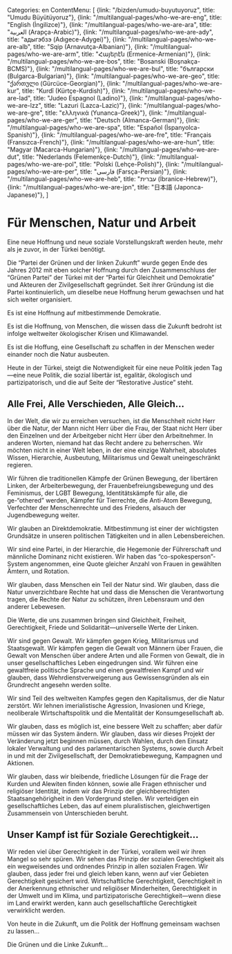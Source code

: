 Categories: en
ContentMenu: [
  {link: "/bizden/umudu-buyutuyoruz", title: "Umudu Büyütüyoruz"},
  {link: "/multilangual-pages/who-we-are-eng", title: "English (İngilizce)"},
  {link: "/multilangual-pages/who-we-are-ara", title: "العربية (Arapça-Arabic)"},
  {link: "/multilangual-pages/who-we-are-ady", title: "адыгэбзэ (Adıgece-Adygei)"},
  {link: "/multilangual-pages/who-we-are-alb", title: "Sqip (Arnavutça-Albanian)"},
  {link: "/multilangual-pages/who-we-are-arm", title: "Հայերէն (Ermenice-Armenian)"},
  {link: "/multilangual-pages/who-we-are-bos", title: "Bosanski (Boşnakça-BCMS)"},
  {link: "/multilangual-pages/who-we-are-bul", title: "български (Bulgarca-Bulgarian)"},
  {link: "/multilangual-pages/who-we-are-geo", title: "ქართული (Gürcüce-Georgian)"},
  {link: "/multilangual-pages/who-we-are-kur", title: "Kurdî (Kürtçe-Kurdish)"},
  {link: "/multilangual-pages/who-we-are-lad", title: "Judeo Espagnol (Ladino)"},
  {link: "/multilangual-pages/who-we-are-lzz", title: "Lazuri (Lazca-Lazic)"},
  {link: "/multilangual-pages/who-we-are-gre", title: "ελληνικά (Yunanca-Greek)"},
  {link: "/multilangual-pages/who-we-are-ger", title: "Deutsch (Almanca-German)"},
  {link: "/multilangual-pages/who-we-are-spa", title: "Español (İspanyolca-Spanish)"},
  {link: "/multilangual-pages/who-we-are-fre", title: "Français (Fransızca-French)"},
  {link: "/multilangual-pages/who-we-are-hun", title: "Magyar (Macarca-Hungarian)"},
  {link: "/multilangual-pages/who-we-are-dut", title: "Nederlands (Felemenkçe-Dutch)"},
  {link: "/multilangual-pages/who-we-are-pol", title: "Polski (Lehçe-Polish)"},
  {link: "/multilangual-pages/who-we-are-per", title: "فارسى (Farsça-Persian)"},
  {link: "/multilangual-pages/who-we-are-heb", title: "עברית (İbranice-Hebrew)"},
  {link: "/multilangual-pages/who-we-are-jpn", title: "日本語 (Japonca-Japanese)"},
  ]

# Für Menschen, Natur und Arbeit

Eine neue Hoffnung und neue soziale Vorstellungskraft werden heute, mehr als je zuvor, in der Türkei benötigt. 

Die “Partei der Grünen und der linken Zukunft” wurde gegen Ende des Jahres 2012 mit eben solcher Hoffnung durch den Zusammenschluss der “Grünen Partei” der Türkei mit der “Partei für Gleichheit und Demokratie” und Akteuren der Zivilgesellschaft gegründet. Seit ihrer Gründung ist die Partei kontinuierlich, um dieselbe neue Hoffnung herum gewachsen und hat sich weiter organisiert.

Es ist eine Hoffnung auf mitbestimmende Demokratie.

Es ist die Hoffnung, von Menschen, die wissen dass die Zukunft bedroht ist infolge weltweiter ökologischer Krisen und Klimawandel. 

Es ist die Hoffung, eine Gesellschaft zu schaffen in der Menschen weder einander noch die Natur ausbeuten.

Heute in der Türkei, steigt die Notwendigkeit für eine neue Politik jeden Tag—eine neue Politik, die sozial libertär ist, egalitär, ökologisch und partizipatorisch, und die auf Seite der “Restorative Justice” steht.

## Alle Frei, Alle Verschieden, Alle Gleich...

In der Welt, die wir zu erreichen versuchen, ist die Menschheit nicht Herr über die Natur, der Mann nicht Herr über die Frau, der Staat nicht Herr über den Einzelnen und der Arbeitgeber nicht Herr über den Arbeitnehmer. In anderen Worten, niemand hat das Recht andere zu beherrschen. Wir möchten nicht in einer Welt leben, in der eine einzige Wahrheit, absolutes Wissen, Hierarchie, Ausbeutung, Militarismus und Gewalt uneingeschränkt regieren.

Wir führen die traditionellen Kämpfe der Grünen Bewegung, der libertären Linken, der Arbeiterbewegung, der Frauenbefreiungsbewegung und des Feminismus, der LGBT Bewegung, Identitätskämpfe für alle, die ge-“othered” werden, Kämpfer für Tierrechte, die Anti-Atom Bewegung, Verfechter der Menschenrechte und des Friedens, alsauch der Jugendbewegung weiter.

Wir glauben an Direktdemokratie. Mitbestimmung ist einer der wichtigsten Grundsätze in unseren politischen Tätigkeiten und in allen Lebensbereichen. 

Wir sind eine Partei, in der Hierarchie, die Hegemonie der Führerschaft und männliche Dominanz nicht existieren. Wir haben das “co-spokesperson”-System angenommen, eine Quote gleicher Anzahl von Frauen in gewählten Ämtern, und Rotation. 

Wir glauben, dass Menschen ein Teil der Natur sind. Wir glauben, dass die Natur unverzichtbare Rechte hat und dass die Menschen die Verantwortung tragen, die Rechte der Natur zu schützen, ihren Lebensraum und den anderer Lebewesen.

Die Werte, die uns zusammen bringen sind Gleichheit, Freiheit, Gerechtigkeit, Friede und Solidarität—universelle Werte der Linken.

Wir sind gegen Gewalt. Wir kämpfen gegen Krieg, Militarismus und Staatsgewalt. Wir kämpfen gegen die Gewalt von Männern über Frauen, die Gewalt von Menschen über andere Arten und alle Formen von Gewalt, die in unser gesellschaftliches Leben eingedrungen sind. Wir führen eine gewaltfreie politische Sprache und einen gewaltfreien Kampf und wir glauben, dass Wehrdienstverweigerung aus Gewissensgründen als ein Grundrecht angesehn werden sollte. 

Wir sind Teil des weltweiten Kampfes gegen den Kapitalismus, der die Natur zerstört. Wir lehnen imerialistische Agression, Invasionen und Kriege, neoliberale Wirtschaftspolitik und die Mentalität der Konsumgesellschaft ab.

Wir glauben, dass es möglich ist, eine bessere Welt zu schaffen; aber dafür müssen wir das System ändern. Wir glauben, dass wir dieses Projekt der Veränderung jetzt beginnen müssen, durch Wahlen, durch den Einsatz lokaler Verwaltung und des parlamentarischen Systems, sowie durch Arbeit in und mit der Zivilgesellschaft, der Demokratiebewegung, Kampagnen und Aktionen.

Wir glauben, dass wir bleibende, friedliche Lösungen für die Frage der Kurden und Alewiten finden können, sowie alle Fragen ethnischer und religiöser Identität, indem wir das Prinzip der gleichberechtigten Staatsangehörigheit in den Vordergrund stellen. Wir verteidigen ein gesellschaftliches Leben, das auf einem pluralistischen, gleichwertigen Zusammensein von Unterschieden beruht.

## Unser Kampf ist für Soziale Gerechtigkeit...

Wir reden viel über Gerechtigkeit in der Türkei, vorallem weil wir ihren Mangel so sehr spüren. Wir sehen das Prinzip der sozialen Gerechtigkeit als ein wegweisendes und ordnendes Prinzip in allen sozialen Fragen. Wir glauben, dass jeder frei und gleich leben kann, wenn auf vier Gebieten Gerechtigkeit gesichert wird. Wirtschaftliche Gerechtigkeit, Gerechtigkeit in der Anerkennung ethnischer und religiöser Minderheiten, Gerechtigkeit in der Umwelt und im Klima, und partizipatorische Gerechtigkeit—wenn diese im Land erwirkt werden, kann auch gesellschaftliche Gerechtigkeit verwirklicht werden. 

Von heute in die Zukunft, um die Politik der Hoffnung gemeinsam wachsen zu lassen...

Die Grünen und die Linke Zukunft...
